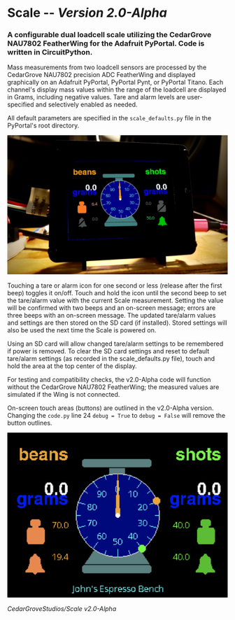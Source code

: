# Scale -- _Version 2.0-Alpha_

### A configurable dual loadcell scale utilizing the CedarGrove NAU7802 FeatherWing for the Adafruit PyPortal. Code is written in CircuitPython.

Mass measurements from two loadcell sensors are processed by the CedarGrove NAU7802 precision ADC FeatherWing and displayed graphically on an Adafruit PyPortal, PyPortal Pynt, or PyPortal Titano. Each channel's display mass values within the range of the loadcell are displayed in Grams, including negative values. Tare and alarm levels are user-specified and selectively enabled as needed.

All default parameters are specified in the `scale_defaults.py` file in the PyPortal's root directory.

![Pyportal Scale](https://github.com/CedarGroveStudios/Scale/blob/main/photos_and_graphics/pyportal_v20_social.png)



Touching a tare or alarm icon for one second or less (release after the first beep) toggles it on/off. Touch and hold the icon until the second beep to set the tare/alarm value with the current Scale measurement. Setting the value will be confirmed with two beeps and an on-screen message; errors are three beeps with an on-screen message. The updated tare/alarm values and settings are then stored on the SD card (if installed). Stored settings will also be used the next time the Scale is powered on.

Using an SD card will allow changed tare/alarm settings to be remembered if power is removed. To clear the SD card settings and reset to default tare/alarm settings (as recorded in the scale_defaults.py file), touch and hold the area at the top center of the display.

For testing and compatibility checks, the v2.0-Alpha code will function without the CedarGrove NAU7802 FeatherWing; the measured values are simulated if the Wing is not connected.

On-screen touch areas (buttons) are outlined in the v2.0-Alpha version. Changing the `code.py` line 24 `debug = True` to `debug = False` will remove the button outlines.

![Pyportal Scale Screenshot](https://github.com/CedarGroveStudios/Scale/blob/main/photos_and_graphics/johns_scale.png)

_CedarGroveStudios/Scale v2.0-Alpha_
